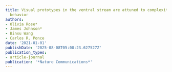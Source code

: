 ```yaml
---
title: Visual prototypes in the ventral stream are attuned to complexity and gaze
  behavior
authors:
- Olivia Rose*
- James Johnson*
- Binxu Wang
- Carlos R. Ponce
date: '2021-01-01'
publishDate: '2025-08-08T05:00:23.627527Z'
publication_types:
- article-journal
publication: '*Nature Communications*'
---
```

